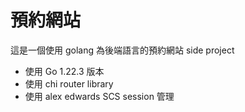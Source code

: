 # 預約網站

這是一個使用 golang 為後端語言的預約網站 side project

- 使用 Go 1.22.3 版本
- 使用 chi router library
- 使用 alex edwards SCS session 管理

